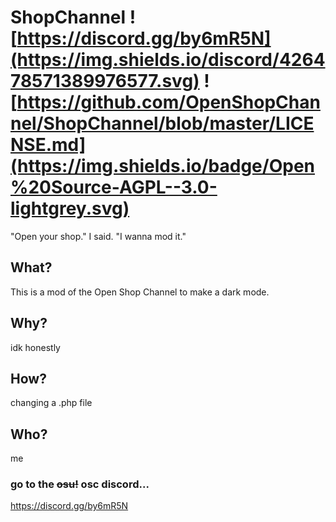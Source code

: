 # ShopChannel ![https://discord.gg/by6mR5N](https://img.shields.io/discord/426478571389976577.svg) ![https://github.com/OpenShopChannel/ShopChannel/blob/master/LICENSE.md](https://img.shields.io/badge/Open%20Source-AGPL--3.0-lightgrey.svg)
"Open your shop." I said. "I wanna mod it."

## What?
This is a mod of the Open Shop Channel to make a dark mode.

## Why?
idk honestly

## How?
changing a .php file

## Who?
me

### go to the ~~osu!~~ osc discord...
https://discord.gg/by6mR5N
